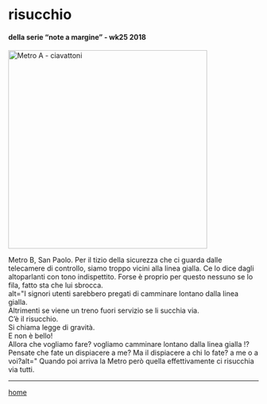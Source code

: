 # risucchio    

#### della serie “note a margine” - wk25 2018  
<img src="https://drive.google.com/uc?id=1ogmZ3YuhFKx-5tIFhbldmmXALROkuT3A" alt="Metro A - ciavattoni" width="400">
<!--- /interarete041.png --->  

Metro B, San Paolo. Per il tizio della sicurezza che ci guarda dalle telecamere di controllo, siamo troppo vicini alla linea gialla. Ce lo dice dagli altoparlanti con tono indispettito. Forse è proprio per questo nessuno se lo fila, fatto sta che lui sbrocca.  
alt="I signori utenti sarebbero pregati di camminare lontano dalla linea gialla.  
Altrimenti se viene un treno fuori servizio se li succhia via.  
C’è il risucchio.  
Si chiama legge di gravità.  
E non è bello!  
Allora che vogliamo fare? vogliamo camminare lontano dalla linea gialla !? Pensate che fate un dispiacere a me? Ma il dispiacere a chi lo fate? a me o a voi?alt=" 
Quando poi arriva la Metro però quella effettivamente ci risucchia via tutti.

---  
[home](/interarete.md)
